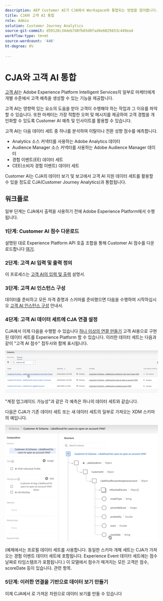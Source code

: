```yaml
---
description: AEP Customer AI가 CJA에서 Workspace와 통합되는 방법을 알아봅니다.
title: CJA와 고객 AI 통합
role: Admin
solution: Customer Journey Analytics
source-git-commit: d59128c34deb7d8fb65d0fad4e6029453c449ea4
workflow-type: tm+mt
source-wordcount: '446'
ht-degree: 0%

---
```



# CJA와 고객 AI 통합

[고객 AI](https://experienceleague.adobe.com/docs/experience-platform/intelligent-services/customer-ai/overview.html?lang=en)는 Adobe Experience Platform Intelligent Services의 일부로 마케터에게 개별 수준에서 고객 예측을 생성할 수 있는 기능을 제공합니다.

고객 AI는 영향력 있는 요소의 도움을 받아 고객이 수행해야 하는 작업과 그 이유를 파악할 수 있습니다. 또한 마케터는 가장 적합한 오퍼 및 메시지를 제공하여 고객 경험을 개인화할 수 있도록 Customer AI 예측 및 인사이트를 활용할 수 있습니다.

고객 AI는 다음 데이터 세트 중 하나를 분석하여 이탈이나 전환 성향 점수를 예측합니다.

* Analytics 소스 커넥터를 사용하는 Adobe Analytics 데이터
* Audience Manager 소스 커넥터를 사용하는 Adobe Audience Manager 데이터
* 경험 이벤트(EE) 데이터 세트
* CEE(소비자 경험 이벤트) 데이터 세트

Customer AI는 CJA의 데이터 보기 및 보고에서 고객 AI 지원 데이터 세트를 활용할 수 있을 정도로 CJA(Customer Journey Analytics)과 통합됩니다.

## 워크플로

일부 단계는 CJA에서 출력을 사용하기 전에 Adobe Experience Platform에서 수행됩니다.

### 1단계: Customer AI 점수 다운로드

설명된 대로 Experience Platform API 호출 조합을 통해 Customer AI 점수를 다운로드합니다 [여기](https://experienceleague.adobe.com/docs/experience-platform/intelligent-services/customer-ai/getting-started.html?lang=en#downloading-customer-ai-scores).

### 2단계: 고객 AI 입력 및 출력 정의

이 프로세스는 [고객 AI의 입력 및 출력](https://experienceleague.adobe.com/docs/experience-platform/intelligent-services/customer-ai/input-output.html?lang=en) 설명서.

### 3단계: 고객 AI 인스턴스 구성

데이터를 준비하고 모든 자격 증명과 스키마를 준비했으면 다음을 수행하여 시작하십시오 [고객 AI 인스턴스 구성](https://experienceleague.adobe.com/docs/experience-platform/intelligent-services/customer-ai/user-guide/configure.html?lang=en) 안내서.

### 4단계: 고객 AI 데이터 세트에 CJA 연결 설정

CJA에서 이제 다음을 수행할 수 있습니다 [하나 이상의 연결 만들기](/help/connections/create-connection.md) 고객 AI용으로 구현된 데이터 세트를 Experience Platform 할 수 있습니다. 이러한 데이터 세트는 다음과 같이 &quot;고객 AI 점수&quot; 접두사와 함께 표시됩니다.

![차이점수](assets/cai-scores.png)

&quot;계정 업그레이드 가능성&quot;과 같은 각 예측은 하나의 데이터 세트와 같습니다.

다음은 CJA가 기존 데이터 세트 또는 새 데이터 세트의 일부로 가져오는 XDM 스키마의 예입니다.

![CAI 스키마](assets/cai-schema.png)

(예제에서는 프로필 데이터 세트를 사용합니다. 동일한 스키마 개체 세트는 CJA가 가져오는 경험 이벤트 데이터 세트에 포함됩니다. Experience Event 데이터 세트에는 점수 날짜로 타임스탬프가 포함됩니다.) 이 모델에서 점수가 매겨지는 모든 고객은 점수, scoreDate 등이 있습니다. 관련 항목.

### 5단계: 이러한 연결을 기반으로 데이터 보기 만들기

이제 CJA에서 로 가져온 차원으로 데이터 보기를 만들 수 있습니다